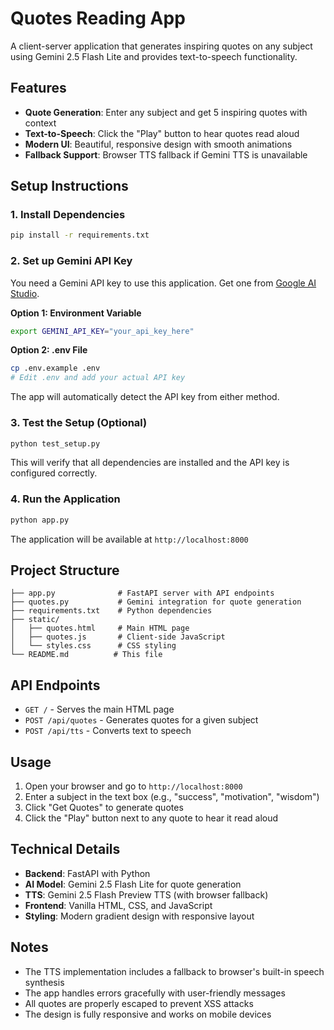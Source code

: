 # Quotes Reading App

A client-server application that generates inspiring quotes on any subject using Gemini 2.5 Flash Lite and provides text-to-speech functionality.

## Features

- **Quote Generation**: Enter any subject and get 5 inspiring quotes with context
- **Text-to-Speech**: Click the "Play" button to hear quotes read aloud
- **Modern UI**: Beautiful, responsive design with smooth animations
- **Fallback Support**: Browser TTS fallback if Gemini TTS is unavailable

## Setup Instructions

### 1. Install Dependencies

```bash
pip install -r requirements.txt
```

### 2. Set up Gemini API Key

You need a Gemini API key to use this application. Get one from [Google AI Studio](https://makersuite.google.com/app/apikey).

**Option 1: Environment Variable**
```bash
export GEMINI_API_KEY="your_api_key_here"
```

**Option 2: .env File**
```bash
cp .env.example .env
# Edit .env and add your actual API key
```

The app will automatically detect the API key from either method.

### 3. Test the Setup (Optional)

```bash
python test_setup.py
```

This will verify that all dependencies are installed and the API key is configured correctly.

### 4. Run the Application

```bash
python app.py
```

The application will be available at `http://localhost:8000`

## Project Structure

```
├── app.py              # FastAPI server with API endpoints
├── quotes.py           # Gemini integration for quote generation
├── requirements.txt    # Python dependencies
├── static/
│   ├── quotes.html     # Main HTML page
│   ├── quotes.js       # Client-side JavaScript
│   └── styles.css      # CSS styling
└── README.md          # This file
```

## API Endpoints

- `GET /` - Serves the main HTML page
- `POST /api/quotes` - Generates quotes for a given subject
- `POST /api/tts` - Converts text to speech

## Usage

1. Open your browser and go to `http://localhost:8000`
2. Enter a subject in the text box (e.g., "success", "motivation", "wisdom")
3. Click "Get Quotes" to generate quotes
4. Click the "Play" button next to any quote to hear it read aloud

## Technical Details

- **Backend**: FastAPI with Python
- **AI Model**: Gemini 2.5 Flash Lite for quote generation
- **TTS**: Gemini 2.5 Flash Preview TTS (with browser fallback)
- **Frontend**: Vanilla HTML, CSS, and JavaScript
- **Styling**: Modern gradient design with responsive layout

## Notes

- The TTS implementation includes a fallback to browser's built-in speech synthesis
- The app handles errors gracefully with user-friendly messages
- All quotes are properly escaped to prevent XSS attacks
- The design is fully responsive and works on mobile devices